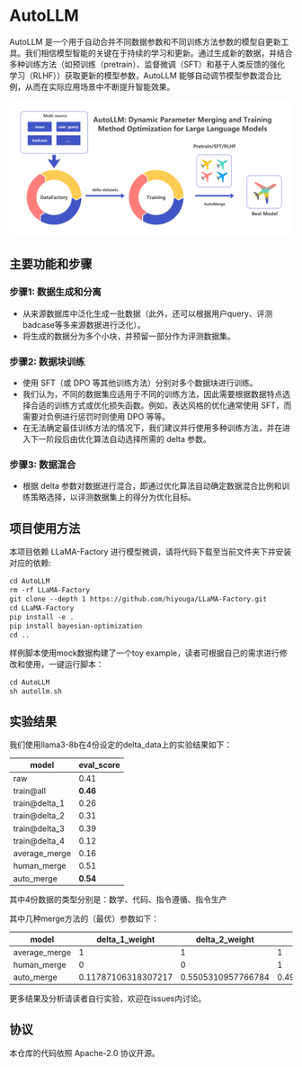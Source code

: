 # AutoLLM

AutoLLM 是一个用于自动合并不同数据参数和不同训练方法参数的模型自更新工具。我们相信模型智能的关键在于持续的学习和更新。通过生成新的数据，并结合多种训练方法（如预训练（pretrain）、监督微调（SFT）和基于人类反馈的强化学习（RLHF））获取更新的模型参数，AutoLLM 能够自动调节模型参数混合比例，从而在实际应用场景中不断提升智能效果。

![# AutoLLM](autollm.png)

## 主要功能和步骤

### 步骤1: 数据生成和分离
- 从来源数据库中泛化生成一批数据（此外，还可以根据用户query、评测badcase等多来源数据进行泛化）。
- 将生成的数据分为多个小块，并预留一部分作为评测数据集。

### 步骤2: 数据块训练
- 使用 SFT（或 DPO 等其他训练方法）分别对多个数据块进行训练。
- 我们认为，不同的数据集应适用于不同的训练方法，因此需要根据数据特点选择合适的训练方式或优化损失函数。例如，表达风格的优化通常使用 SFT，而需要对负例进行惩罚时则使用 DPO 等等。
- 在无法确定最佳训练方法的情况下，我们建议并行使用多种训练方法，并在进入下一阶段后由优化算法自动选择所需的 delta 参数。

### 步骤3: 数据混合
- 根据 delta 参数对数据进行混合，即通过优化算法自动确定数据混合比例和训练策略选择，以评测数据集上的得分为优化目标。

## 项目使用方法

本项目依赖 LLaMA-Factory 进行模型微调，请将代码下载至当前文件夹下并安装对应的依赖:

```shell
cd AutoLLM
rm -rf LLaMA-Factory
git clone --depth 1 https://github.com/hiyouga/LLaMA-Factory.git
cd LLaMA-Factory
pip install -e .
pip install bayesian-optimization
cd ..
```

样例脚本使用mock数据构建了一个toy example，读者可根据自己的需求进行修改和使用，一键运行脚本：

```shell
cd AutoLLM
sh autollm.sh
```

## 实验结果

我们使用llama3-8b在4份设定的delta_data上的实验结果如下：

|model|eval_score|
|--|--|
|raw|0.41|
|train@all|**0.46**|
|train@delta_1|0.26|
|train@delta_2|0.31|
|train@delta_3|0.39|
|train@delta_4|0.12|
|average_merge|0.16|
|human_merge|0.51|
|auto_merge|**0.54**|

其中4份数据的类型分别是：数学、代码、指令遵循、指令生产

其中几种merge方法的（最优）参数如下：

|model|delta_1_weight|delta_2_weight|delta_3_weight|delta_4_weight|
|--|--|--|--|--|
|average_merge|1|1|1|1|
|human_merge|0|0|1|0.2|
|auto_merge|0.11787106318307217|0.5505310957766784|0.4914651404592535|0.14596056082881093|

更多结果及分析请读者自行实验，欢迎在issues内讨论。

## 协议

本仓库的代码依照 Apache-2.0 协议开源。
